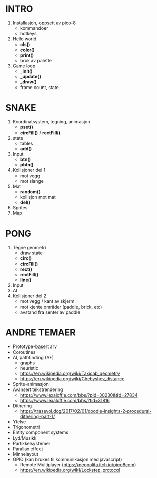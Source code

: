 # INTRO
1. Installasjon, oppsett av pico-8
   - kommandoer
   - hotkeys
2. Hello world 
    - **cls()**
    - **color()**
    - **print()**
    - bruk av palette
3. Game loop
    - **_init()**
    - **_update()**
    - **_draw()**
    - frame count, state

# SNAKE
1. Koordinatsystem, tegning, animasjon
    - **pset()**
    - **circFill()** /  **rectFill()**
1. state
    - tables
    - **add()**
1. Input
    - **btn()**
    - **pbtn()**
1. Kollisjoner del 1
    - mot vegg
    - mot slange
1. Mat
    - **random()**
    - kollisjon mot mat
    - **del()**
1. Sprites
1. Map


# PONG
1. Tegne geometri
    - draw state
    - **circ()**
    - **circFill()**
    - **rect()**
    - **rectFill()**
    - **line()**
1. Input 
1. AI
1. Kollisjoner del 2
    - mot vegg / kant av skjerm
    - mot kjente områder (paddle, brick, etc)
    - avstand fra senter av paddle


# ANDRE TEMAER
- Prototype-basert arv
- Coroutines
- AI, pathfinding (A*) 
    - graphs
    - heuristic
    - https://en.wikipedia.org/wiki/Taxicab_geometry
    - https://en.wikipedia.org/wiki/Chebyshev_distance
- Sprite-animasjon
- Avansert tekstrendering
    - https://www.lexaloffle.com/bbs/?pid=30230&tid=27834
    - https://www.lexaloffle.com/bbs/?tid=31816
- Dithering
    - https://trasevol.dog/2017/02/01/doodle-insights-2-procedural-dithering-part-1/
- Ytelse
- Trigonometri
- Entity component systems
- Lyd/Musikk
- Partikkelsystemer
- Parallax effect
- Minnelayout
- GPIO (kan brukes til kommunikasjon med javascript)
  - Remote Multiplayer (https://neopolita.itch.io/pico8com)
  - https://en.wikipedia.org/wiki/Lockstep_protocol
